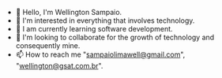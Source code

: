 - 👋 Hello, I'm Wellington Sampaio.
- 👀 I'm interested in everything that involves technology.
- 🌱 I am currently learning software development.
- 💞️ I'm looking to collaborate for the growth of technology and consequently mine.
- 📫 How to reach me "sampaiolimawell@gmail.com", "wellington@gsat.com.br".

<!---
sampaiolimawell/sampaiolimawell is a ✨ special ✨ repository because its `README.md` (this file) appears on your GitHub profile.
You can click the Preview link to take a look at your changes.
--->
